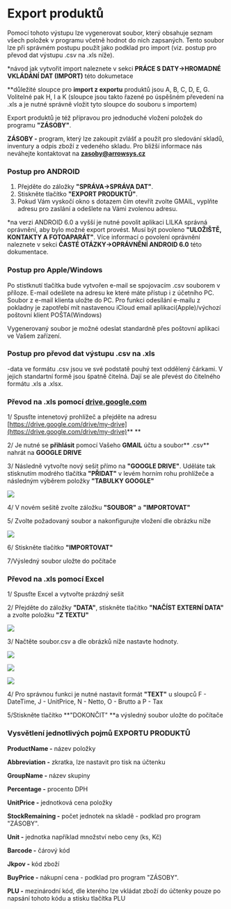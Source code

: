 # Export produktů

Pomocí tohoto výstupu lze vygenerovat soubor, který obsahuje seznam všech položek v programu včetně hodnot do nich zapsaných. Tento soubor lze při správném postupu použít jako podklad pro import \(viz. postup pro převod dat výstupu .csv na .xls níže\).

\*návod jak vytvořit import naleznete v sekci **PRÁCE S DATY-&gt;HROMADNÉ VKLÁDÁNÍ DAT \(IMPORT\)** této dokumetace

\*\*důležité sloupce pro **import z exportu** produktů jsou A, B, C, D, E, G. Volitelné pak H, I a K \(sloupce jsou takto řazené po úspěšném převedení na .xls a je nutné správně vložit tyto sloupce do souboru s importem\)

Export produktů je též přípravou pro jednoduché vložení položek do programu **"ZÁSOBY"**.

**ZÁSOBY -** program, který lze zakoupit zvlášť a použít pro sledování skladů, inventury a odpis zboží z vedeného skladu. Pro bližší informace nás neváhejte kontaktovat na **zasoby@arrowsys.cz**

### Postup pro ANDROID

1. Přejděte do záložky **"SPRÁVA-&gt;SPRÁVA DAT"**.
2. Stiskněte tlačítko **"EXPORT PRODUKTŮ"**.
3. Pokud Vám vyskočí okno s dotazem čím otevřít zvolte GMAIL, vyplňte adresu pro zaslání a odešlete na Vámi zvolenou adresu.

\*na verzi ANDROID 6.0 a vyšší je nutné povolit aplikaci LILKA správná oprávnění, aby bylo možné export provést. Musí být povoleno **"ULOŽIŠTĚ, KONTAKTY A FOTOAPARÁT"**. Více informací o povolení oprávnění naleznete v sekci **ČASTÉ OTÁZKY-&gt;OPRÁVNĚNÍ ANDROID 6.0** této dokumentace.

### Postup pro Apple/Windows

Po stistknutí tlačítka bude vytvořen e-mail se spojovacím .csv souborem v příloze. E-mail odešlete na adresu ke které máte přístup i z účetního PC. Soubor z e-mail klienta uložte do PC. Pro funkci odesílání e-mailu z pokladny je zapotřebí mít nastavenou iCloud email aplikaci\(Apple\)/výchozí poštovní klient POŠTA\(Windows\)

Vygenerovaný soubor je možné odeslat standardně přes poštovní aplikaci ve Vašem zařízení.

### Postup pro převod dat výstupu .csv na .xls

-data ve formátu .csv jsou ve své podstatě pouhý text oddělený čárkami. V jejich standartní formě jsou špatně čitelná. Dají se ale převést do čitelného formátu .xls a .xlsx.

### Převod na .xls pomocí [drive.google.com](https://drive.google.com/drive/my-drive)

1/ Spusťte intenetový prohlížeč a přejděte na adresu [https://drive.google.com/drive/my-drive](https://drive.google.com/drive/my-drive)** **

2/ Je nutné se **přihlásit** pomocí Vašeho **GMAIL** účtu a soubor** .csv** nahrát na **GOOGLE DRIVE**

3/ Následně vytvořte nový sešit přímo na **"GOOGLE DRIVE"**. Uděláte tak stisknutím modrého tlačítka **"PŘIDAT"** v levém horním rohu prohlížeče a následným výběrem položky **"TABULKY GOOGLE"**

![](/assets/exportgoogle1.jpg)

4/ V novém sešitě zvolte záložku **"SOUBOR"** a **"IMPORTOVAT"**

5/ Zvolte požadovaný soubor a nakonfigurujte vložení dle obrázku níže

![](/assets/exportgoogle2.JPG)

6/ Stiskněte tlačítko **"IMPORTOVAT"**

7/Výsledný soubor uložte do počítače

### Převod na .xls pomocí Excel

1/ Spusťte Excel a vytvořte prázdný sešit

2/ Přejděte do záložky **"DATA"**, stiskněte tlačítko **"NAČÍST EXTERNÍ DATA"** a zvolte položku **"Z TEXTU"**

![](/assets/Exportexcell1.jpg)

3/ Načtěte soubor.csv a dle obrázků níže nastavte hodnoty.

![](/assets/Exportexcell2.JPG)

![](/assets/Exportexcell3.JPG)

![](/assets/Exportexcell4.JPG)

4/ Pro správnou funkci je nutné nastavit formát **"TEXT"** u sloupců F - DateTime, J - UnitPrice, N - Netto, O - Brutto a P - Tax

5/Stiskněte tlačítko **"DOKONČIT"  **a výsledný soubor uložte do počítače

### Vysvětlení jednotlivých pojmů EXPORTU PRODUKTŮ

**ProductName -** název položky

**Abbreviation -** zkratka, lze nastavit pro tisk na účtenku

**GroupName -** název skupiny

**Percentage -** procento DPH

**UnitPrice -** jednotková cena položky

**StockRemaining -** počet jednotek na skladě - podklad pro program "ZÁSOBY".

**Unit -** jednotka například množství nebo ceny \(ks, Kč\)

**Barcode -** čárový kód

**Jkpov -** kód zboží

**BuyPrice -** nákupní cena - podklad pro program "ZÁSOBY".

**PLU -** mezinárodní kód, dle kterého lze vkládat zboží do účtenky pouze po napsání tohoto kódu a stisku tlačítka PLU

